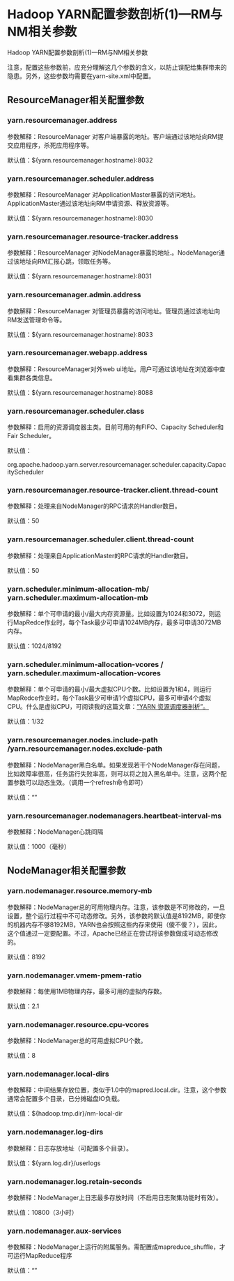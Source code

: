 # Hadoop YARN配置参数剖析(1)—RM与NM相关参数

Hadoop YARN配置参数剖析(1)—RM与NM相关参数

注意，配置这些参数前，应充分理解这几个参数的含义，以防止误配给集群带来的隐患。另外，这些参数均需要在yarn-site.xml中配置。

## ResourceManager相关配置参数

### **yarn.resourcemanager.address**

参数解释：ResourceManager 对客户端暴露的地址。客户端通过该地址向RM提交应用程序，杀死应用程序等。

默认值：${yarn.resourcemanager.hostname}:8032

### **yarn.resourcemanager.scheduler.address**

参数解释：ResourceManager 对ApplicationMaster暴露的访问地址。ApplicationMaster通过该地址向RM申请资源、释放资源等。

默认值：${yarn.resourcemanager.hostname}:8030

### **yarn.resourcemanager.resource-tracker.address**

参数解释：ResourceManager 对NodeManager暴露的地址.。NodeManager通过该地址向RM汇报心跳，领取任务等。

默认值：${yarn.resourcemanager.hostname}:8031

### **yarn.resourcemanager.admin.address**

参数解释：ResourceManager 对管理员暴露的访问地址。管理员通过该地址向RM发送管理命令等。

默认值：${yarn.resourcemanager.hostname}:8033

### **yarn.resourcemanager.webapp.address**

参数解释：ResourceManager对外web ui地址。用户可通过该地址在浏览器中查看集群各类信息。

默认值：${yarn.resourcemanager.hostname}:8088

### **yarn.resourcemanager.scheduler.class**

参数解释：启用的资源调度器主类。目前可用的有FIFO、Capacity Scheduler和Fair Scheduler。

默认值：

org.apache.hadoop.yarn.server.resourcemanager.scheduler.capacity.CapacityScheduler

### **yarn.resourcemanager.resource-tracker.client.thread-count**

参数解释：处理来自NodeManager的RPC请求的Handler数目。

默认值：50

### **yarn.resourcemanager.scheduler.client.thread-count**

参数解释：处理来自ApplicationMaster的RPC请求的Handler数目。

默认值：50

###  **yarn.scheduler.minimum-allocation-mb/ yarn.scheduler.maximum-allocation-mb**

参数解释：单个可申请的最小/最大内存资源量。比如设置为1024和3072，则运行MapRedce作业时，每个Task最少可申请1024MB内存，最多可申请3072MB内存。

默认值：1024/8192

###  **yarn.scheduler.minimum-allocation-vcores / yarn.scheduler.maximum-allocation-vcores**

参数解释：单个可申请的最小/最大虚拟CPU个数。比如设置为1和4，则运行MapRedce作业时，每个Task最少可申请1个虚拟CPU，最多可申请4个虚拟CPU。什么是虚拟CPU，可阅读我的这篇文章：[“YARN 资源调度器剖析”。](https://link.zhihu.com/?target=http%3A//dongxicheng.org/mapreduce-nextgen/yarnmrv2-resource-manager-resource-manager/)

默认值：1/32

###  **yarn.resourcemanager.nodes.include-path** **/yarn.resourcemanager.nodes.exclude-path**

参数解释：NodeManager黑白名单。如果发现若干个NodeManager存在问题，比如故障率很高，任务运行失败率高，则可以将之加入黑名单中。注意，这两个配置参数可以动态生效。（调用一个refresh命令即可）

默认值：“”

###  **yarn.resourcemanager.nodemanagers.heartbeat-interval-ms**

参数解释：NodeManager心跳间隔

默认值：1000（毫秒）

## NodeManager相关配置参数

###  **yarn.nodemanager.resource.memory-mb**

参数解释：NodeManager总的可用物理内存。注意，该参数是不可修改的，一旦设置，整个运行过程中不可动态修改。另外，该参数的默认值是8192MB，即使你的机器内存不够8192MB，YARN也会按照这些内存来使用（傻不傻？），因此，这个值通过一定要配置。不过，Apache已经正在尝试将该参数做成可动态修改的。

默认值：8192

###  **yarn.nodemanager.vmem-pmem-ratio**

参数解释：每使用1MB物理内存，最多可用的虚拟内存数。

默认值：2.1

###  **yarn.nodemanager.resource.cpu-vcores**

参数解释：NodeManager总的可用虚拟CPU个数。

默认值：8

###  **yarn.nodemanager.local-dirs**

参数解释：中间结果存放位置，类似于1.0中的mapred.local.dir。注意，这个参数通常会配置多个目录，已分摊磁盘IO负载。

默认值：${hadoop.tmp.dir}/nm-local-dir

###  **yarn.nodemanager.log-dirs**

参数解释：日志存放地址（可配置多个目录）。

默认值：${yarn.log.dir}/userlogs

###  **yarn.nodemanager.log.retain-seconds**

参数解释：NodeManager上日志最多存放时间（不启用日志聚集功能时有效）。

默认值：10800（3小时）

###  **yarn.nodemanager.aux-services**

参数解释：NodeManager上运行的附属服务。需配置成mapreduce_shuffle，才可运行MapReduce程序

默认值：“”